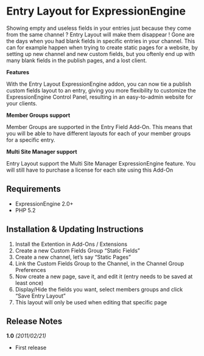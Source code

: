 # Entry Layout for ExpressionEngine

Showing empty and useless fields in your entries just because they come from the same channel ? Entry Layout will make them disappear ! Gone are the days when you had blank fields in specific entries in your channel. This can for example happen when trying to create static pages for a website, by setting up new channel and new custom fields, but you oftenly end up with many blank fields in the publish pages, and a lost client.

**Features**

With the Entry Layout ExpressionEngine addon, you can now tie a publish custom fields layout to an entry, giving you more flexibility to customize the ExpressionEngine Control Panel, resulting in an easy-to-admin website for your clients.

**Member Groups support**

Member Groups are supported in the Entry Field Add-On. This means that you will be able to have different layouts for each of your member groups for a specific entry.

**Multi Site Manager support**

Entry Layout support the Multi Site Manager ExpressionEngine feature. You will still have to purchase a license for each site using this Add-On

## Requirements

- ExpressionEngine 2.0+
- PHP 5.2

## Installation & Updating Instructions

1. Install the Extention in Add-Ons / Extensions
1. Create a new Custom Fields Group “Static Fields”
1. Create a new channel, let’s say “Static Pages”
1. Link the Custom Fields Group to the Channel, in the Channel Group Preferences
1. Now create a new page, save it, and edit it (entry needs to be saved at least once)
1. Display/Hide the fields you want, select members groups and click “Save Entry Layout”
1. This layout will only be used when editing that specific page

## Release Notes

**1.0** _(2011/02/21)_

- First release